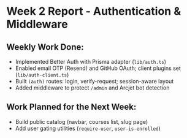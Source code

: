 # Week 2 Report - Authentication & Middleware

## Weekly Work Done:
- Implemented Better Auth with Prisma adapter (`lib/auth.ts`)
- Enabled email OTP (Resend) and GitHub OAuth; client plugins set (`lib/auth-client.ts`)
- Built `(auth)` routes: login, verify-request; session-aware layout
- Added middleware to protect `/admin` and Arcjet bot detection

## Work Planned for the Next Week:
- Build public catalog (navbar, courses list, slug page)
- Add user gating utilities (`require-user`, `user-is-enrolled`)